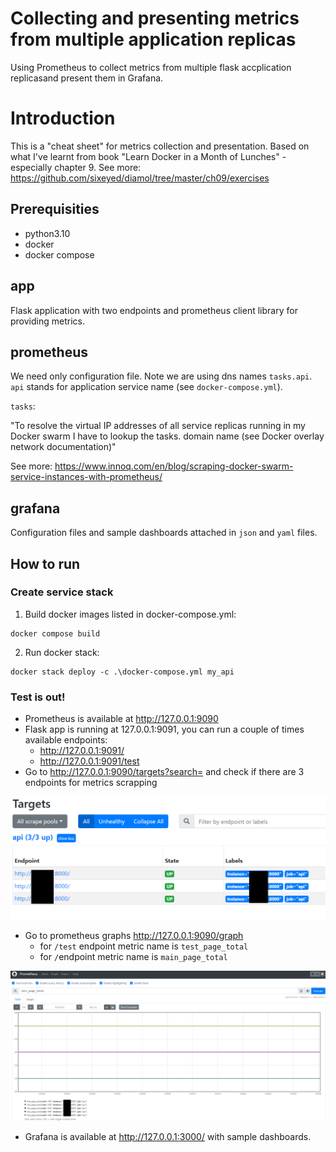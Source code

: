 # Collecting and presenting metrics from multiple application replicas
Using Prometheus to collect metrics from multiple flask accplication replicasand present them in Grafana.

# Introduction
This is a "cheat sheet" for metrics collection and presentation.
Based on what I've learnt from book "Learn Docker in a Month of Lunches" - especially chapter 9.
See more: https://github.com/sixeyed/diamol/tree/master/ch09/exercises

## Prerequisities
* python3.10
* docker
* docker compose

## app
Flask application with two endpoints and prometheus client library for providing metrics.

## prometheus
We need only configuration file. Note we are using dns names `tasks.api`.
`api` stands for application service name (see `docker-compose.yml`).

`tasks`:

"To resolve the virtual IP addresses of all service replicas running in my Docker swarm I have to lookup the tasks.<service name> domain name (see Docker overlay network documentation)"

See more: https://www.innoq.com/en/blog/scraping-docker-swarm-service-instances-with-prometheus/

## grafana
Configuration files and sample dashboards attached in `json` and `yaml` files.

## How to run
### Create service stack
1. Build docker images listed in docker-compose.yml:
```shell
docker compose build
```
2. Run docker stack:
```shell
docker stack deploy -c .\docker-compose.yml my_api
```
### Test is out!
* Prometheus is available at http://127.0.0.1:9090
* Flask app is running at 127.0.0.1:9091, you can run a couple of times available endpoints:
  * http://127.0.0.1:9091/
  * http://127.0.0.1:9091/test
* Go to http://127.0.0.1:9090/targets?search= and check if there are 3 endpoints for metrics scrapping

![docs/prometheus_targets.png](docs/prometheus_targets.png)
* Go to prometheus graphs http://127.0.0.1:9090/graph
  * for `/test` endpoint metric name is `test_page_total`
  * for `/`endpoint metric name is `main_page_total`

![docs/prometheus_metrics.png](docs/prometheus_metrics.png)

* Grafana is available at http://127.0.0.1:3000/ with sample dashboards.
